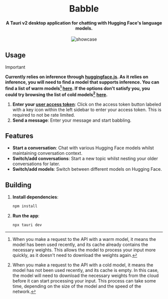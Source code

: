 <h1 align="center" >Babble</h1>

<h4 align="center" > A Tauri v2 desktop application for chatting with Hugging Face's language models.</h4>

<div align="center">
    <img src="./docs/out.gif" alt="showcase">
</div>

## Usage

> [!IMPORTANT]  
> **Currently relies on inference through [huggingface.js](https://github.com/huggingface/huggingface.js). As it relies on inference, you will need to find a model that supports inference. You can find a list of **warm models**[^1] [here](https://huggingface.co/models?inference=warm&pipeline_tag=text-generation). If the options don't satisfy you, you could try browsing the list of **cold models**[^2] [here](https://huggingface.co/models?inference=cold&pipeline_tag=text-generation).**

1. **Enter your [user access token](https://huggingface.co/docs/hub/security-tokens)**: Click on the access token button labeled with a key icon within the left sidebar to enter your access token. This is required to not be rate limited.
2. **Send a message**: Enter your message and start babbling.

## Features

- **Start a conversation**: Chat with various Hugging Face models whilst maintaining conversation context.
- **Switch/add conversations**: Start a new topic whilst nesting your older conversations for later.
- **Switch/add models**: Switch between different models on Hugging Face.

## Building

1. **Install dependencies**:
    ```sh
    npm install
    ```

2. **Run the app**:
    ```sh
    npx tauri dev
    ```

[^1]: When you make a request to the API with a warm model, it means the model has been used recently, and its cache already contains the necessary weights. This allows the model to process your input more quickly, as it doesn't need to download the weights again.
[^2]: When you make a request to the API with a cold model, it means the model has not been used recently, and its cache is empty. In this case, the model will need to download the necessary weights from the cloud before it can start processing your input. This process can take some time, depending on the size of the model and the speed of the network.

